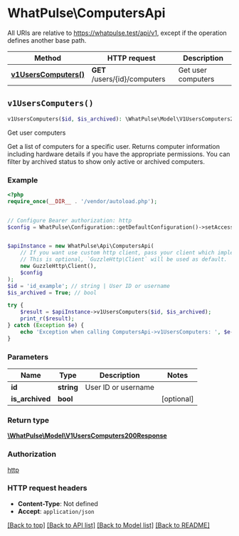 # WhatPulse\ComputersApi

All URIs are relative to https://whatpulse.test/api/v1, except if the operation defines another base path.

| Method | HTTP request | Description |
| ------------- | ------------- | ------------- |
| [**v1UsersComputers()**](ComputersApi.md#v1UsersComputers) | **GET** /users/{id}/computers | Get user computers |


## `v1UsersComputers()`

```php
v1UsersComputers($id, $is_archived): \WhatPulse\Model\V1UsersComputers200Response
```

Get user computers

Get a list of computers for a specific user. Returns computer information including hardware details if you have the appropriate permissions. You can filter by archived status to show only active or archived computers.

### Example

```php
<?php
require_once(__DIR__ . '/vendor/autoload.php');


// Configure Bearer authorization: http
$config = WhatPulse\Configuration::getDefaultConfiguration()->setAccessToken('YOUR_ACCESS_TOKEN');


$apiInstance = new WhatPulse\Api\ComputersApi(
    // If you want use custom http client, pass your client which implements `GuzzleHttp\ClientInterface`.
    // This is optional, `GuzzleHttp\Client` will be used as default.
    new GuzzleHttp\Client(),
    $config
);
$id = 'id_example'; // string | User ID or username
$is_archived = True; // bool

try {
    $result = $apiInstance->v1UsersComputers($id, $is_archived);
    print_r($result);
} catch (Exception $e) {
    echo 'Exception when calling ComputersApi->v1UsersComputers: ', $e->getMessage(), PHP_EOL;
}
```

### Parameters

| Name | Type | Description  | Notes |
| ------------- | ------------- | ------------- | ------------- |
| **id** | **string**| User ID or username | |
| **is_archived** | **bool**|  | [optional] |

### Return type

[**\WhatPulse\Model\V1UsersComputers200Response**](../Model/V1UsersComputers200Response.md)

### Authorization

[http](../../README.md#http)

### HTTP request headers

- **Content-Type**: Not defined
- **Accept**: `application/json`

[[Back to top]](#) [[Back to API list]](../../README.md#endpoints)
[[Back to Model list]](../../README.md#models)
[[Back to README]](../../README.md)
